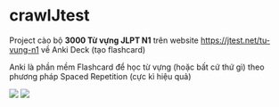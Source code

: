 # crawlJtest

Project cào bộ <b>3000 Từ vựng JLPT N1</b> trên website https://jtest.net/tu-vung-n1 về Anki Deck (tạo flashcard)

Anki là phần mềm Flashcard để học từ vựng (hoặc bất cứ thứ gì) theo phương pháp Spaced Repetition (cực kì hiệu quả)

<a href="https://i.imgur.com/vc6yCUb.png"><img src="https://i.imgur.com/vc6yCUbm.jpg"></a>
<a href="https://i.imgur.com/f3NpYA1.png"><img src="https://i.imgur.com/f3NpYA1m.jpg"></a>

